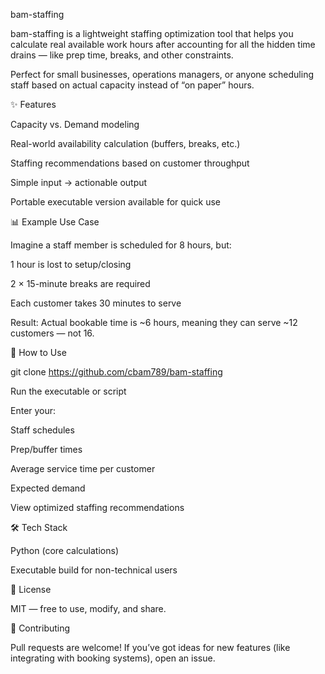 bam-staffing

bam-staffing is a lightweight staffing optimization tool that helps you calculate real available work hours after accounting for all the hidden time drains — like prep time, breaks, and other constraints.

Perfect for small businesses, operations managers, or anyone scheduling staff based on actual capacity instead of “on paper” hours.

✨ Features

Capacity vs. Demand modeling

Real-world availability calculation (buffers, breaks, etc.)

Staffing recommendations based on customer throughput

Simple input → actionable output

Portable executable version available for quick use

📊 Example Use Case

Imagine a staff member is scheduled for 8 hours, but:

1 hour is lost to setup/closing

2 × 15-minute breaks are required

Each customer takes 30 minutes to serve

Result: Actual bookable time is ~6 hours, meaning they can serve ~12 customers — not 16.

🚀 How to Use

git clone https://github.com/cbam789/bam-staffing

Run the executable or script

Enter your:

Staff schedules

Prep/buffer times

Average service time per customer

Expected demand

View optimized staffing recommendations

🛠 Tech Stack

Python (core calculations)

Executable build for non-technical users

📜 License

MIT — free to use, modify, and share.

🤝 Contributing

Pull requests are welcome! If you’ve got ideas for new features (like integrating with booking systems), open an issue.